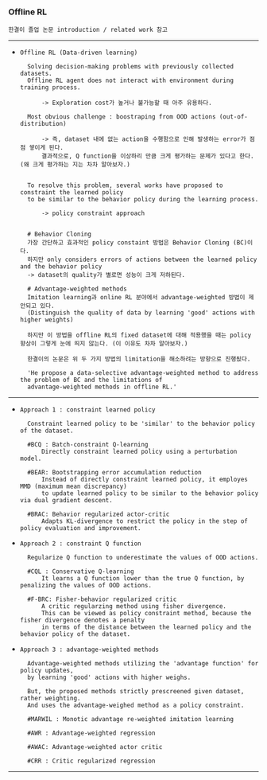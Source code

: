 ### Offline RL

`한결이 졸업 논문 introduction / related work 참고`

---

- `Offline RL (Data-driven learning)`

        Solving decision-making problems with previously collected datasets.
        Offline RL agent does not interact with environment during training process.                   

            -> Exploration cost가 높거나 불가능할 때 아주 유용하다.

        Most obvious challenge : boostraping from OOD actions (out-of-distribution)
        
            -> 즉, dataset 내에 없는 action을 수행함으로 인해 발생하는 error가 점점 쌓이게 된다.
            결과적으로, Q function을 이상하리 만큼 크게 평가하는 문제가 있다고 한다. (왜 크게 평가하는 지는 차차 알아보자.)


        To resolve this problem, several works have proposed to constraint the learned policy
        to be similar to the behavior policy during the learning process.

            -> policy constraint approach 
        

        # Behavior Cloning
        가장 간단하고 효과적인 policy constaint 방법은 Behavior Cloning (BC)이다.
        하지만 only considers errors of actions between the learned policy and the behavior policy
        -> dataset의 quality가 별로면 성능이 크게 저하된다. 

        # Advantage-weighted methods
        Imitation learning과 online RL 분야에서 advantage-weighted 방법이 제안되고 있다.
        (Distinguish the quality of data by learning 'good' actions with higher weights)

        하지만 이 방법을 offline RL의 fixed dataset에 대해 적용했을 때는 policy 향상이 그렇게 눈에 띄지 않는다. (이 이유도 차차 알아보자.)

        한결이의 논문은 위 두 가지 방법의 limitation을 해소하려는 방향으로 진행됬다. 
        
        'He propose a data-selective advantage-weighted method to address the problem of BC and the limitations of
        advantage-weighted methods in offline RL.'

---

- `Approach 1 : constraint learned policy`

        Constraint learned policy to be 'similar' to the behavior policy of the dataset.

        #BCQ : Batch-constraint Q-learning
            Directly constraint learned policy using a perturbation model.
  
        #BEAR: Bootstrapping error accumulation reduction
            Instead of directly constraint learned policy, it employes MMD (maximum mean discrepancy)
            to update learned policy to be similar to the behavior policy via dual gradient descent.
  
        #BRAC: Behavior regularized actor-critic 
            Adapts KL-divergence to restrict the policy in the step of policy evaluation and improvement.


- `Approach 2 : constraint Q function`

        Regularize Q function to underestimate the values of OOD actions.

        #CQL : Conservative Q-learning
            It learns a Q function lower than the true Q function, by penalizing the values of OOD actions.

        #F-BRC: Fisher-behavior regularized critic
            A critic regularzing method using fisher divergence.
            This can be viewed as policy constraint method, because the fisher divergence denotes a penalty
            in terms of the distance between the learned policy and the behavior policy of the dataset.

        
- `Approach 3 : advantage-weighted methods`

        Advantage-weighted methods utilizing the 'advantage function' for policy updates,
        by learning 'good' actions with higher weighs.
  
        But, the proposed methods strictly prescreened given dataset, rather weighting.
        And uses the advantage-weighed method as a policy constraint. 

        #MARWIL : Monotic advantage re-weighted imitation learning

        #AWR : Advantage-weighted regression

        #AWAC: Advantage-weighted actor critic 

        #CRR : Critic regularized regression 

---
